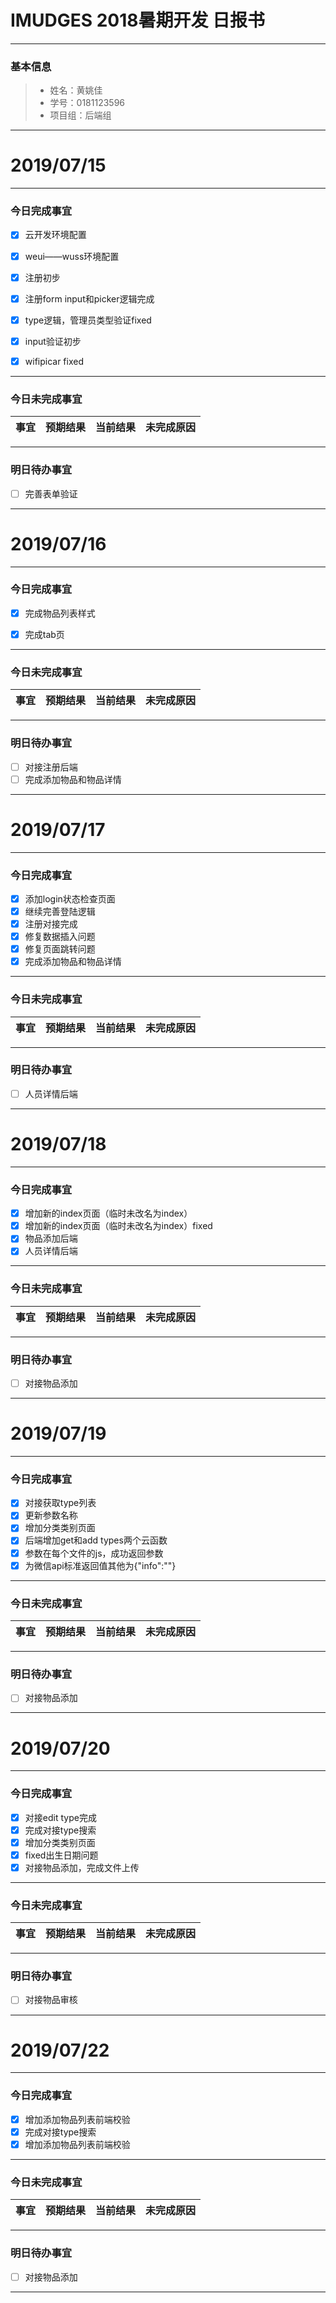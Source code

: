 # IMUDGES 2018暑期开发 日报书
-------


### 基本信息
> * 姓名：黄姚佳
> * 学号：0181123596
> * 项目组：后端组

-------


# 2019/07/15

-------

### 今日完成事宜
- [x]  云开发环境配置
- [x]  weui——wuss环境配置
- [x]  注册初步
- [x]  注册form input和picker逻辑完成
- [x]  type逻辑，管理员类型验证fixed
- [x]  input验证初步
- [x]  wifipicar fixed
        



-----
### 今日未完成事宜


| 事宜     |预期结果| 当前结果  | 未完成原因   | 
| --------   | -----:  | -----:  | :----:  |



------
### 明日待办事宜
- [ ] 完善表单验证
-------

# 2019/07/16

-------

### 今日完成事宜
- [x]  完成物品列表样式
- [x]  完成tab页 


-----
### 今日未完成事宜


| 事宜     |预期结果| 当前结果  | 未完成原因   | 
| --------   | -----:  | -----:  | :----:  |


------
### 明日待办事宜
- [ ] 对接注册后端
- [ ] 完成添加物品和物品详情
-------
# 2019/07/17

-------

### 今日完成事宜
- [x]  添加login状态检查页面
- [x]  继续完善登陆逻辑
- [x]  注册对接完成
- [x]  修复数据插入问题
- [x]  修复页面跳转问题
- [x]  完成添加物品和物品详情

-----
### 今日未完成事宜


| 事宜     |预期结果| 当前结果  | 未完成原因   | 
| --------   | -----:  | -----:  | :----:  |


------
### 明日待办事宜
- [ ] 人员详情后端
-------
# 2019/07/18

-------

### 今日完成事宜
- [x]  增加新的index页面（临时未改名为index）
- [x]  增加新的index页面（临时未改名为index）fixed
- [x]  物品添加后端
- [x]  人员详情后端

-----
### 今日未完成事宜


| 事宜     |预期结果| 当前结果  | 未完成原因   | 
| --------   | -----:  | -----:  | :----:  |


------
### 明日待办事宜
- [ ] 对接物品添加
-------
# 2019/07/19

-------

### 今日完成事宜
- [x]  对接获取type列表
- [x]  更新参数名称
- [x]  增加分类类别页面
- [x]  后端增加get和add types两个云函数
- [x]  参数在每个文件的js，成功返回参数
- [x]  为微信api标准返回值其他为{"info":""}

-----
### 今日未完成事宜


| 事宜     |预期结果| 当前结果  | 未完成原因   | 
| --------   | -----:  | -----:  | :----:  |


------
### 明日待办事宜
- [ ] 对接物品添加
-------
# 2019/07/20

-------

### 今日完成事宜
- [x]  对接edit type完成
- [x]  完成对接type搜索
- [x]  增加分类类别页面
- [x]  fixed出生日期问题
- [x]  对接物品添加，完成文件上传

-----
### 今日未完成事宜


| 事宜     |预期结果| 当前结果  | 未完成原因   | 
| --------   | -----:  | -----:  | :----:  |


------
### 明日待办事宜
- [ ] 对接物品审核
-------
# 2019/07/22

-------

### 今日完成事宜
- [x]  增加添加物品列表前端校验
- [x]  完成对接type搜索
- [x]  增加添加物品列表前端校验

-----
### 今日未完成事宜


| 事宜     |预期结果| 当前结果  | 未完成原因   | 
| --------   | -----:  | -----:  | :----:  |


------
### 明日待办事宜
- [ ] 对接物品添加
-------
